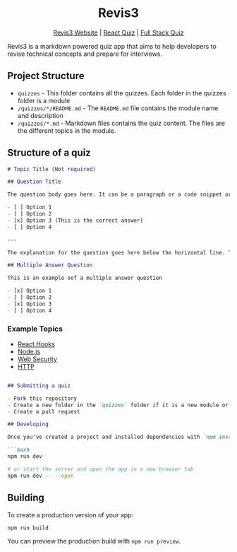 
<h1 align="center"> Revis3 </h1>
<div align="center"> 
<a href="https://revis3.web.app">Revis3 Website</a>  |
<a href="https://revis3.web.app/react">React Quiz</a>  | 
<a href="https://revis3.web.app/web">Full Stack Quiz</a>
</div>

Revis3 is a markdown powered quiz app that aims to help developers to revise technical concepts and prepare for interviews.

## Project Structure

- `quizzes` - This folder contains all the quizzes. Each folder in the quizzes folder is a module
- `/quizzes/*/README.md` - The `README.md` file contains the module name and description
- `/quizzes/*.md` - Markdown files contains the quiz content. The files are the different topics in the module.

## Structure of a quiz

```markdown
# Topic Title (Not required)

## Question Title

The question body goes here. It can be a paragraph or a code snippet or both.

- [ ] Option 1
- [ ] Option 2
- [x] Option 3 (This is the correct answer)
- [ ] Option 4

---

The explanation for the question goes here below the horizontal line. The explanation is optional.

## Multiple Answer Question

This is an example oof a multiple answer question

- [x] Option 1
- [ ] Option 2
- [x] Option 3
- [ ] Option 4

```

### Example Topics

- [React Hooks](quizzes/react/hooks.md)
- [Node.js](quizzes/javascript/nodejs.md)
- [Web Security](quizzes/web/security.md)
- [HTTP](quizzes/web/http.md)

```markdown

## Submitting a quiz

- Fork this repository
- Create a new folder in the `quizzes` folder if it is a new module or add the quiz to an existing module in the topic.
- Create a pull request

## Developing

Once you've created a project and installed dependencies with `npm install` (or `pnpm install` or `yarn`), start a development server:

```bash
npm run dev

# or start the server and open the app in a new browser tab
npm run dev -- --open
```

## Building

To create a production version of your app:

```bash
npm run build
```

You can preview the production build with `npm run preview`.
